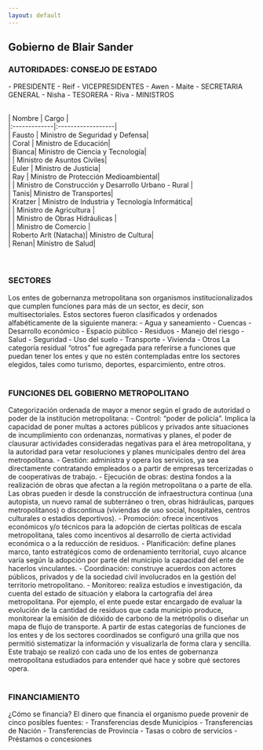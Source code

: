```yaml
---
layout: default
---
```

<h2>Gobierno de Blair Sander</h2>

<h3>AUTORIDADES: CONSEJO DE ESTADO</h3>
- PRESIDENTE
  - Reif
- VICEPRESIDENTES
  - Awen
  - Maite
- SECRETARIA GENERAL 
  - Nisha
- TESORERA
  - Riva
- MINISTROS
<br>&nbsp;

| Nombre | Cargo |<br>
|:-------------|:------------------|<br>
| Fausto | Ministro de Seguridad y Defensa|  <br>
| Coral | Ministro de Educación|<br>
| Bianca| Ministro de Ciencia y Tecnología| <br>
|  | Ministro de Asuntos Civiles|<br>
| Euler | Ministro de Justicia|<br>
| Ray | Ministro de Protección Medioambiental|<br>
| | Ministro de Construcción y Desarrollo Urbano - Rural	|<br>
| Tanis| Ministro de Transportes|<br>
| Kratzer | Ministro de Industria y Tecnología Informática|<br>
| | Ministro de Agricultura	|<br>
| | Ministro de Obras Hidráulicas	|<br>
| | Ministro de Comercio	|<br>
| Roberto Arlt (Natacha)| Ministro de Cultura|<br>
| Renan| Ministro de Salud|<br>
<br>&nbsp;
<h3>SECTORES</h3>
Los entes de gobernanza metropolitana son organismos
institucionalizados que cumplen funciones para más de un sector, es decir, son multisectoriales.
Estos sectores fueron clasificados y ordenados alfabéticamente de la siguiente manera:
- Agua y saneamiento
- Cuencas
- Desarrollo económico
- Espacio público
- Residuos
- Manejo del riesgo
- Salud
- Seguridad
- Uso del suelo
- Transporte
- Vivienda
- Otros
La categoría residual “otros” fue agregada para referirse a funciones que puedan tener los
entes y que no estén contempladas entre los sectores elegidos, tales como turismo, deportes,
esparcimiento, entre otros. 
<br>&nbsp;
<h3>FUNCIONES DEL GOBIERNO METROPOLITANO</h3>
Categorización ordenada de mayor a menor según el grado de autoridad o poder de la institución metropolitana:
- Control: “poder de policía”. Implica la capacidad de poner multas a actores públicos y
privados ante situaciones de incumplimiento con ordenanzas, normativas y planes, el
poder de clausurar actividades consideradas negativas para el área metropolitana, y la
autoridad para vetar resoluciones y planes municipales dentro del área metropolitana.
- Gestión: administra y opera los servicios, ya sea directamente contratando empleados o a
partir de empresas tercerizadas o de cooperativas de trabajo.
- Ejecución de obras: destina fondos a la realización de obras que afectan a la región
metropolitana o a parte de ella. Las obras pueden ir desde la construcción de
infraestructura continua (una autopista, un nuevo ramal de subterráneo o tren, obras
hidráulicas, parques metropolitanos) o discontinua (viviendas de uso social, hospitales,
centros culturales o estadios deportivos).
- Promoción: ofrece incentivos económicos y/o técnicos para la adopción de ciertas
políticas de escala metropolitana, tales como incentivos al desarrollo de cierta actividad
económica o a la reducción de residuos.
- Planificación: define planes marco, tanto estratégicos como de ordenamiento territorial,
cuyo alcance varía según la adopción por parte del municipio la capacidad del ente de
hacerlos vinculantes.
- Coordinación: construye acuerdos con actores públicos, privados y de la sociedad civil
involucrados en la gestión del territorio metropolitano.
- Monitoreo: realiza estudios e investigación, da cuenta del estado de situación y elabora la
cartografía del área metropolitana. Por ejemplo, el ente puede estar encargado de evaluar
la evolución de la cantidad de residuos que cada municipio produce, monitorear la
emisión de dióxido de carbono de la metrópolis o diseñar un mapa de flujo de transporte.
A partir de estas categorías de funciones de los entes y de los sectores coordinados se
configuró una grilla que nos permitió sistematizar la información y visualizarla de forma clara y
sencilla. Este trabajo se realizó con cada uno de los entes de gobernanza metropolitana estudiados
para entender qué hace y sobre qué sectores opera. 
<br>&nbsp;
<h3>FINANCIAMIENTO</h3>
¿Cómo se financia?
El dinero que financia el organismo puede provenir de cinco posibles fuentes:
- Transferencias desde Municipios
- Transferencias de Nación
- Transferencias de Provincia
- Tasas o cobro de servicios
- Préstamos o concesiones



